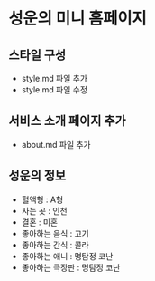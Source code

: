 # 성운의 미니 홈페이지

## 스타일 구성
- style.md 파일 추가
- style.md 파일 수정

## 서비스 소개 페이지 추가
- about.md 파일 추가


## 성운의 정보
- 혈액형 : A형 
- 사는 곳 : 인천
- 결혼 : 미혼
- 좋아하는 음식 : 고기
- 좋아하는 간식 : 콜라
- 좋아하는 애니 : 명탐정 코난
- 좋아하는 극장판 : 명탐정 코난 
